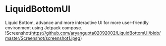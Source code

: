 # LiquidBottomUI
Liquid Bottom, advance and more interactive UI for more user-friendly environment using Jetpack compose.
!Screenshot(https://github.com/aryangupta02092002/LiquidBottomUI/blob/master/Screenshot/screenshot1.jpeg)

